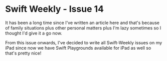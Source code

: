 # Swift Weekly - Issue 14
It has been a long time since I've written an article here and that's because of family situations plus other personal matters plus I'm lazy sometimes so I thought I'd give it a go now.

From this issue onwards, I've decided to write all Swift-Weekly issues on my iPad since now we have Swift Playgrounds available for iPad as well so that's pretty nice!

# 
